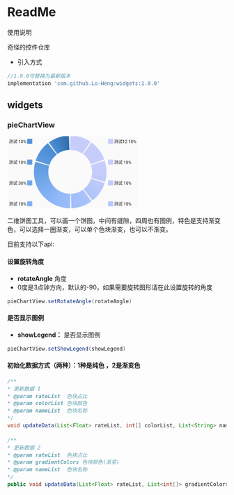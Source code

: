 # ReadMe
使用说明

奇怪的控件仓库

- 引入方式

```groovy
//1.0.0可替换为最新版本
implementation 'com.github.Lo-Heng:widgets:1.0.0'
```

## widgets

### pieChartView
<img src="./markdownRes/示意图.png" width=300 />

二维饼图工具，可以画一个饼图，中间有缝隙，四周也有图例，特色是支持渐变色，可以选择一圈渐变，可以单个色块渐变，也可以不渐变。

目前支持以下api:

#### 设置旋转角度

- **rotateAngle** 角度
- 0度是3点钟方向，默认的-90，如果需要旋转图形请在此设置旋转的角度
```java
pieChartView.setRotateAngle(rotateAngle)
```

#### 是否显示图例
- **showLegend：** 是否显示图例
```java
pieChartView.setShowLegend(showLegend)
```

#### 初始化数据方式（两种）：1种是纯色 ，2是渐变色

```java
/**
* 更新数据 1
* @param rateList  色块占比
* @param colorList 色块颜色
* @param nameList  色块名称
*/
void updateData(List<Float> rateList, int[] colorList, List<String> nameList)

/**
* 更新数据 2
* @param rateList  色块占比
* @param gradientColors 色块颜色(渐变)
* @param nameList  色块名称
*/
public void updateData(List<Float> rateList, List<int[]> gradientColors, List<String> nameList)
```
